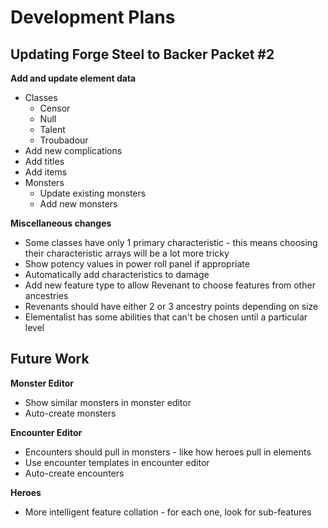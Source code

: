# Development Plans

## Updating Forge Steel to Backer Packet #2

**Add and update element data**
* Classes
  * Censor
  * Null
  * Talent
  * Troubadour
* Add new complications
* Add titles
* Add items
* Monsters
  * Update existing monsters
  * Add new monsters

**Miscellaneous changes**
* Some classes have only 1 primary characteristic - this means choosing their characteristic arrays will be a lot more tricky
* Show potency values in power roll panel if appropriate
* Automatically add characteristics to damage
* Add new feature type to allow Revenant to choose features from other ancestries
* Revenants should have either 2 or 3 ancestry points depending on size
* Elementalist has some abilities that can't be chosen until a particular level

## Future Work

**Monster Editor**
* Show similar monsters in monster editor
* Auto-create monsters

**Encounter Editor**
* Encounters should pull in monsters - like how heroes pull in elements
* Use encounter templates in encounter editor
* Auto-create encounters

**Heroes**
* More intelligent feature collation - for each one, look for sub-features
